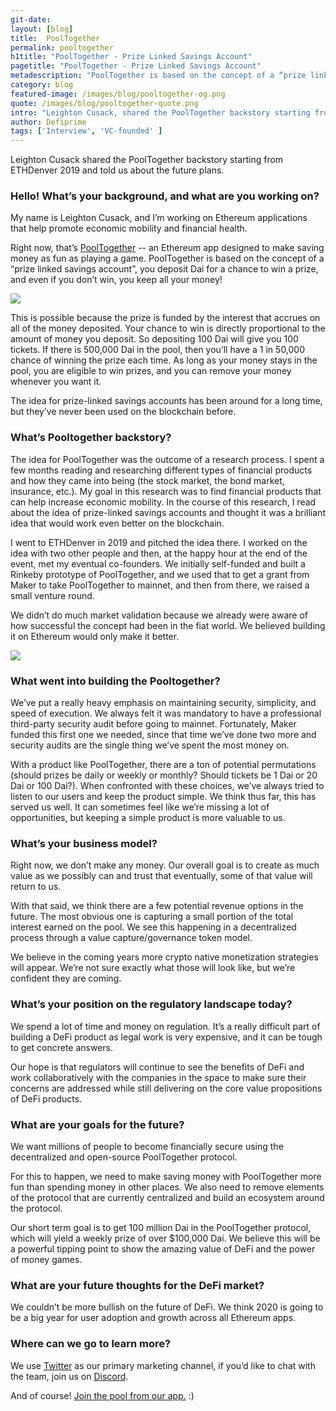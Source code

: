 ```yaml
---
git-date:
layout: [blog]
title:  PoolTogether
permalink: pooltogether
h1title: "PoolTogether - Prize Linked Savings Account"
pagetitle: "PoolTogether - Prize Linked Savings Account"
metadescription: "PoolTogether is based on the concept of a “prize linked savings account”, you deposit Dai for a chance to win a prize and even if you don’t win, you keep all your money!"
category: blog
featured-image: /images/blog/pooltogether-og.png
quote: /images/blog/pooltogether-quote.png
intro: "Leighton Cusack, shared the PoolTogether backstory starting from ETHDenver 2019, and told us about the future plans"
author: Defiprime
tags: ['Interview', 'VC-founded' ]
---
```

Leighton Cusack shared the PoolTogether backstory starting from ETHDenver 2019 and told us about the future plans.

### Hello! What’s your background, and what are you working on?

My name is Leighton Cusack, and I’m working on Ethereum applications that help promote economic mobility and financial health.

Right now, that’s [PoolTogether](https://app-v3.pooltogether.com/?referrer=0xebdb626c95a25f4e304336b1adcad0521a1bdca1) -- an Ethereum app designed to make saving money as fun as playing a game. PoolTogether is based on the concept of a “prize linked savings account”, you deposit Dai for a chance to win a prize, and even if you don’t win, you keep all your money!

![](images/blog/pooltogether2.png)


This is possible because the prize is funded by the interest that accrues on all of the money deposited. Your chance to win is directly proportional to the amount of money you deposit. So depositing 100 Dai will give you 100 tickets. If there is 500,000 Dai in the pool, then you’ll have a 1 in 50,000 chance of winning the prize each time. As long as your money stays in the pool, you are eligible to win prizes, and you can remove your money whenever you want it.  

The idea for prize-linked savings accounts has been around for a long time, but they’ve never been used on the blockchain before.


### What’s Pooltogether backstory?

The idea for PoolTogether was the outcome of a research process. I spent a few months reading and researching different types of financial products and how they came into being (the stock market, the bond market, insurance, etc.). My goal in this research was to find financial products that can help increase economic mobility. In the course of this research, I read about the idea of prize-linked savings accounts and thought it was a brilliant idea that would work even better on the blockchain.

I went to ETHDenver in 2019 and pitched the idea there. I worked on the idea with two other people and then, at the happy hour at the end of the event, met my eventual co-founders. We initially self-funded and built a Rinkeby prototype of PoolTogether, and we used that to get a grant from Maker to take PoolTogether to mainnet, and then from there, we raised a small venture round.

We didn’t do much market validation because we already were aware of how successful the concept had been in the fiat world. We believed building it on Ethereum would only make it better.

![](images/blog/pooltogether1.png)

### What went into building the Pooltogether?

We’ve put a really heavy emphasis on maintaining security, simplicity, and speed of execution. We always felt it was mandatory to have a professional third-party security audit before going to mainnet. Fortunately, Maker funded this first one we needed, since that time we’ve done two more and security audits are the single thing we’ve spent the most money on.

With a product like PoolTogether, there are a ton of potential permutations (should prizes be daily or weekly or monthly? Should tickets be 1 Dai or 20 Dai or 100 Dai?). When confronted with these choices, we’ve always tried to listen to our users and keep the product simple. We think thus far, this has served us well. It can sometimes feel like we’re missing a lot of opportunities, but keeping a simple product is more valuable to us.

### What’s your business model?

Right now, we don’t make any money. Our overall goal is to create as much value as we possibly can and trust that eventually, some of that value will return to us.

With that said, we think there are a few potential revenue options in the future. The most obvious one is capturing a small portion of the total interest earned on the pool. We see this happening in a decentralized process through a value capture/governance token model.

We believe in the coming years more crypto native monetization strategies will appear. We’re not sure exactly what those will look like, but we’re confident they are coming.

### What’s your position on the regulatory landscape today?

We spend a lot of time and money on regulation. It’s a really difficult part of building a DeFi product as legal work is very expensive, and it can be tough to get concrete answers.

Our hope is that regulators will continue to see the benefits of DeFi and work collaboratively with the companies in the space to make sure their concerns are addressed while still delivering on the core value propositions of DeFi products.   

### What are your goals for the future?

We want millions of people to become financially secure using the decentralized and open-source PoolTogether protocol.

For this to happen, we need to make saving money with PoolTogether more fun than spending money in other places. We also need to remove elements of the protocol that are currently centralized and build an ecosystem around the protocol.

Our short term goal is to get 100 million Dai in the PoolTogether protocol, which will yield a weekly prize of over $100,000 Dai. We believe this will be a powerful tipping point to show the amazing value of DeFi and the power of money games.

### What are your future thoughts for the DeFi market?

We couldn’t be more bullish on the future of DeFi. We think 2020 is going to be a big year for user adoption and growth across all Ethereum apps.

### Where can we go to learn more?

We use [Twitter](https://twitter.com/PoolTogether_) as our primary marketing channel, if you’d like to chat with the team, join us on [Discord](https://discord.gg/hxPhPDW).

And of course! [Join the pool from our app.](https://app.pooltogether.com/en) :)
